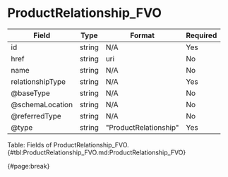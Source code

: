 <!--
    ATTENTION: This file was generated via gradle!
               Do NOT manually edit this file! Any such changes will be overwritten!
-->

# ProductRelationship_FVO

| Field | Type | Format | Required |
| ------- | ------- | ------- | --- |
| id | string | N/A | Yes |
| href | string | uri | No |
| name | string | N/A | No |
| relationshipType | string | N/A | Yes |
| @baseType | string | N/A | No |
| @schemaLocation | string | N/A | No |
| @referredType | string | N/A | No |
| @type | string | "ProductRelationship" | Yes |

Table: Fields of ProductRelationship_FVO. {#tbl:ProductRelationship_FVO.md:ProductRelationship_FVO}

{#page:break}

